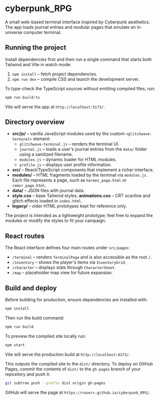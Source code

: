 # cyberpunk_RPG

A small web-based terminal interface inspired by Cyberpunk aesthetics. The app loads journal entries and modular pages that emulate an in-universe computer terminal.

## Running the project

Install dependencies first and then run a single command that starts both Tailwind and Vite in watch mode:

1. `npm install` – fetch project dependencies.
2. `npm run dev` – compile CSS and launch the development server.

To type-check the TypeScript sources without emitting compiled files, run:

```bash
npm run build:ts
```

Vite will serve the app at `http://localhost:5173/`.

## Directory overview

- **src/js/** – vanilla JavaScript modules used by the custom `<glitchwave-terminal>` element:
  - `glitchwave-terminal.js` – renders the terminal UI.
  - `journal.js` – loads a user's journal entries from the `data/` folder using a sanitized filename.
  - `modules.js` – dynamic loader for HTML modules.
  - `profile.js` – displays user profile information.
- **src/** – React/TypeScript components that implement a richer interface.
- **modules/** – HTML fragments loaded by the terminal via `modules.js`. Each file represents a page, such as `hermes_page.html` or `remor_page.html`.
- **data/** – JSON files with journal data.
- **style.css** – base Tailwind styles; **animations.css** – CRT scanline and glitch effects loaded in `index.html`.
- **legacy/** – older HTML prototypes kept for reference only.

The project is intended as a lightweight prototype; feel free to expand the modules or modify the styles to fit your campaign.

## React routes

The React interface defines four main routes under `src/pages`:

- `/terminal` – renders `TerminalPage` and is also accessible as the root `/`.
- `/inventory` – shows the player's items via `InventoryGrid`.
- `/character` – displays stats through `CharacterSheet`.
- `/map` – placeholder map view for future expansion.

## Build and deploy

Before building for production, ensure dependencies are installed with:

```bash
npm install
```

Then run the build command:

```bash
npm run build
```

To preview the compiled site locally run:

```bash
npm start
```

Vite will serve the production build at `http://localhost:4173/`.

This outputs the compiled site to the `dist/` directory. To deploy on GitHub Pages,
commit the contents of `dist/` to the `gh-pages` branch of your repository and push it:

```bash
git subtree push --prefix dist origin gh-pages
```

GitHub will serve the page at `https://<user>.github.io/cyberpunk_RPG/`.
